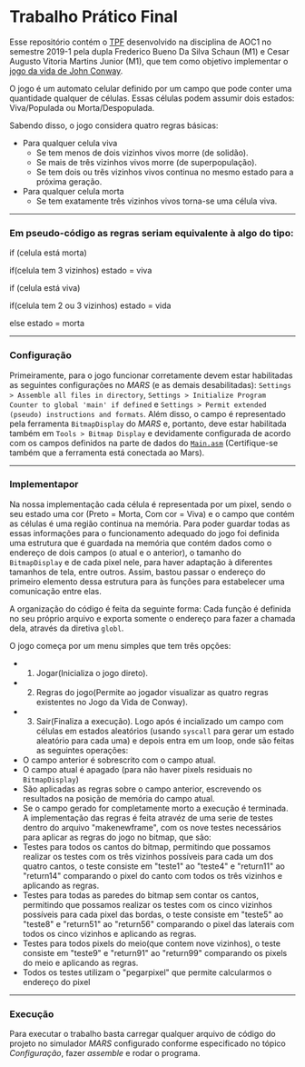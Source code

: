 [//]: # (usei o plugin `markdown-pdf` do atom para gerar o `.pdf`)
[//]: # (para instalar é só usar `apm install markdown-pdf`)

# Trabalho Prático Final
Esse repositório contém o [TPF][1] desenvolvido na disciplina de AOC1 no
semestre 2019-1 pela dupla Frederico Bueno Da Silva Schaun (M1) e Cesar Augusto
Vitoria Martins Junior (M1), que tem como objetivo implementar o [jogo da vida
de John Conway][2].

O jogo é um automato celular definido por um campo que pode conter uma
quantidade qualquer de células. Essas células podem assumir dois estados:
Viva/Populada ou Morta/Despopulada.

Sabendo disso, o jogo considera quatro regras básicas:
- Para qualquer celula viva
  - Se tem menos de dois vizinhos vivos morre (de solidão).
  - Se mais de três vizinhos vivos morre (de superpopulação).
  - Se tem dois ou três vizinhos vivos continua no mesmo estado para a próxima
  geração.
- Para qualquer celula morta
  - Se tem exatamente três vizinhos vivos torna-se uma célula viva.

[1]: resource/TrabalhoPratico_Final_2019-1.pdf
[2]: https://pt.wikipedia.org/wiki/Jogo_da_vida

---

### Em pseudo-código as regras seriam equivalente à algo do tipo:

if (celula está morta)
  
  if(celula tem 3 vizinhos) estado = viva
  
if (celula está viva)
  
  if(celula tem 2 ou 3 vizinhos) estado = vida
  
  else estado = morta

---

### Configuração
Primeiramente, para o jogo funcionar corretamente devem estar habilitadas as
seguintes configurações no *MARS* (e as demais desabilitadas): `Settings >
Assemble all files in directory`, `Settings > Initialize Program Counter to
global 'main' if defined` e  `Settings > Permit extended (pseudo) instructions
and formats`.
Além disso, o campo é representado pela ferramenta `BitmapDisplay` do *MARS*  e,
portanto, deve estar habilitada também em `Tools > Bitmap Display` e devidamente
configurada de acordo com os campos definidos na parte de dados do [`Main.asm`][]
(Certifique-se também que a ferramenta está conectada ao Mars).

[`Main.asm`]: src/Main.asm

---

### Implementapor
Na nossa implementação cada célula é representada por um pixel, sendo o seu
estado uma cor (Preto = Morta, Com cor = Viva) e o campo que contém as células
é uma região continua na memória. Para poder guardar todas as essas informações
para o funcionamento adequado do jogo foi definida uma estrutura que é guardada
na memória que contém dados como o endereço de dois campos (o atual e o anterior),
o tamanho do `BitmapDisplay` e de cada pixel nele, para haver adaptação à diferentes
tamanhos de tela, entre outros. Assim, bastou passar o endereço do primeiro elemento
dessa estrutura para às funções para estabelecer uma comunicação entre elas.

A organização do código é feita da seguinte forma: Cada função é definida no seu
próprio arquivo e exporta somente o endereço para fazer a chamada dela, através
da diretiva `globl`.

O jogo começa por um menu simples que tem três opções:
  - 1. Jogar(Inicializa o jogo direto).
  - 2. Regras do jogo(Permite ao jogador visualizar as quatro regras existentes no Jogo da Vida de Conway).
  - 3. Sair(Finaliza a execução).
Logo após é incializado um campo com células em estados aleatórios
(usando `syscall` para gerar um estado aleatório para cada uma) e depois entra
em um loop, onde são feitas as seguintes operações:
  - O campo anterior é sobrescrito com o campo atual.
  - O campo atual é apagado (para não haver pixels residuais no `BitmapDisplay`)
  - São aplicadas as regras sobre o campo anterior, escrevendo os resultados na
    posição de memória do campo atual.
  - Se o campo gerado for completamente morto a execução é terminada.
A implementação das regras é feita atravéz de uma serie de testes dentro do arquivo "makenewframe", com os nove testes
necessários para aplicar as regras do jogo no bitmap, que são:
  - Testes para todos os cantos do bitmap, permitindo que possamos realizar os testes com os três vizinhos possíveis para cada 
  um dos quatro cantos, o teste consiste em "teste1" ao "teste4" e "return11" ao "return14" comparando o pixel do canto com 
  todos os três vizinhos e aplicando as regras.
  - Testes para todas as paredes do bitmap sem contar os cantos, permitindo que possamos realizar os testes com os cinco vizinhos possíveis para cada pixel das bordas, o teste consiste em "teste5" ao "teste8" e "return51" ao "return56" comparando o pixel das laterais com todos os cinco vizinhos e aplicando as regras.
  - Testes para todos pixels do meio(que contem nove vizinhos), o teste consiste em "teste9" e "return91" ao "return99" comparando os pixels do meio e aplicando as regras.
  - Todos os testes utilizam o "pegarpixel" que permite calcularmos o endereço do pixel
  
  
---

### Execução
Para executar o trabalho basta carregar qualquer arquivo de código do projeto
no simulador *MARS* configurado conforme especificado no tópico *Configuração*,
fazer *assemble* e rodar o programa.
